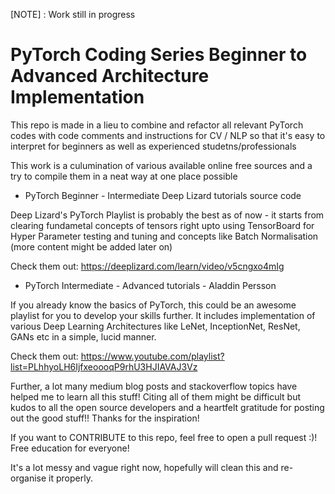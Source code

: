 [NOTE] : Work still in progress

# PyTorch Coding Series Beginner to Advanced Architecture Implementation

This repo is made in a lieu to combine and refactor all relevant PyTorch codes with code comments and instructions for CV / NLP so that it's easy to interpret for beginners as well as experienced studetns/professionals

This work is a culumination of various available online free sources and a try to compile them in a neat way at one place possible

- PyTorch Beginner - Intermediate Deep Lizard tutorials source code

Deep Lizard's PyTorch Playlist is probably the best as of now - it starts from clearing fundametal concepts of tensors right upto using 
TensorBoard for Hyper Parameter testing and tuning and concepts like Batch Normalisation (more content might be added later on)

Check them out: https://deeplizard.com/learn/video/v5cngxo4mIg 

- PyTorch Intermediate - Advanced tutorials - Aladdin Persson

If you already know the basics of PyTorch, this could be an awesome playlist for you to develop your skills further. It includes implementation of various Deep Learning Architectures like LeNet, InceptionNet, ResNet, GANs etc in a simple, lucid manner.

Check them out: https://www.youtube.com/playlist?list=PLhhyoLH6IjfxeoooqP9rhU3HJIAVAJ3Vz

Further, a lot many medium blog posts and stackoverflow topics have helped me to learn all this stuff! Citing all of them might be difficult but kudos to all the open source developers and a heartfelt gratitude for posting out the good stuff!! Thanks for the inspiration!

If you want to CONTRIBUTE to this repo, feel free to open a pull request :)! Free education for everyone!

It's a lot messy and vague right now, hopefully will clean this and re-organise it properly.
